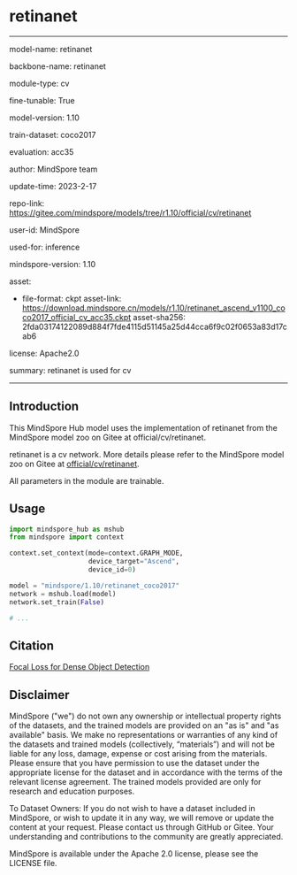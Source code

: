 # retinanet

---

model-name: retinanet

backbone-name: retinanet

module-type: cv

fine-tunable: True

model-version: 1.10

train-dataset: coco2017

evaluation: acc35

author: MindSpore team

update-time: 2023-2-17

repo-link: <https://gitee.com/mindspore/models/tree/r1.10/official/cv/retinanet>

user-id: MindSpore

used-for: inference

mindspore-version: 1.10

asset:

-
    file-format: ckpt
    asset-link: <https://download.mindspore.cn/models/r1.10/retinanet_ascend_v1100_coco2017_official_cv_acc35.ckpt>
    asset-sha256: 2fda03174122089d884f7fde4115d51145a25d44cca6f9c02f0653a83d17cab6

license: Apache2.0

summary: retinanet is used for cv

---

## Introduction

This MindSpore Hub model uses the implementation of retinanet from the MindSpore model zoo on Gitee at official/cv/retinanet.

retinanet is a cv network. More details please refer to the MindSpore model zoo on Gitee at [official/cv/retinanet](https://gitee.com/mindspore/models/blob/r1.10/official/cv/retinanet/README_CN.md).

All parameters in the module are trainable.

## Usage

```python
import mindspore_hub as mshub
from mindspore import context

context.set_context(mode=context.GRAPH_MODE,
                    device_target="Ascend",
                    device_id=0)

model = "mindspore/1.10/retinanet_coco2017"
network = mshub.load(model)
network.set_train(False)

# ...
```

## Citation

[Focal Loss for Dense Object Detection](https://arxiv.org/pdf/1708.02002.pdf)

## Disclaimer

MindSpore ("we") do not own any ownership or intellectual property rights of the datasets, and the trained models are provided on an "as is" and "as available" basis. We make no representations or warranties of any kind of the datasets and trained models (collectively, “materials”) and will not be liable for any loss, damage, expense or cost arising from the materials. Please ensure that you have permission to use the dataset under the appropriate license for the dataset and in accordance with the terms of the relevant license agreement. The trained models provided are only for research and education purposes.

To Dataset Owners: If you do not wish to have a dataset included in MindSpore, or wish to update it in any way, we will remove or update the content at your request. Please contact us through GitHub or Gitee. Your understanding and contributions to the community are greatly appreciated.

MindSpore is available under the Apache 2.0 license, please see the LICENSE file.
